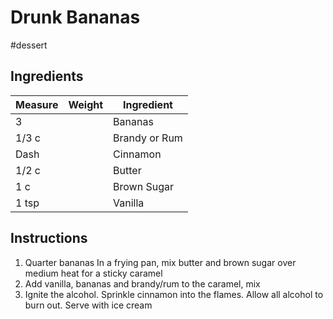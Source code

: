 # Drunk Bananas

#dessert

## Ingredients

Measure | Weight | Ingredient
--------|--------|-----------
3 | | Bananas
1/3 c | | Brandy or Rum
Dash | | Cinnamon
1/2 c | | Butter
1 c | | Brown Sugar
1 tsp | | Vanilla

## Instructions

1. Quarter bananas In a frying pan, mix butter and brown sugar over medium heat for a sticky caramel
2. Add vanilla, bananas and brandy/rum to the caramel, mix
3. Ignite the alcohol. Sprinkle cinnamon into the flames. Allow all alcohol to burn out. Serve with ice cream
